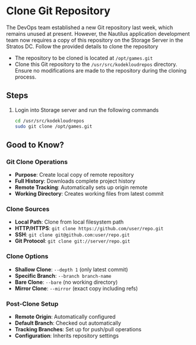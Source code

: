 # Clone Git Repository

The DevOps team established a new Git repository last week, which remains unused at present. However, the Nautilus application development team now requires a copy of this repository on the Storage Server in the Stratos DC. Follow the provided details to clone the repository

- The repository to be cloned is located at `/opt/games.git`
- Clone this Git repository to the `/usr/src/kodekloudrepos` directory. Ensure no modifications are made to the repository during the cloning process.

## Steps

1. Login into Storage server and run the following commands

    ```sh
    cd /usr/src/kodekloudrepos
    sudo git clone /opt/games.git
    ```

## Good to Know?

### Git Clone Operations

- **Purpose**: Create local copy of remote repository
- **Full History**: Downloads complete project history
- **Remote Tracking**: Automatically sets up origin remote
- **Working Directory**: Creates working files from latest commit

### Clone Sources

- **Local Path**: Clone from local filesystem path
- **HTTP/HTTPS**: `git clone https://github.com/user/repo.git`
- **SSH**: `git clone git@github.com:user/repo.git`
- **Git Protocol**: `git clone git://server/repo.git`

### Clone Options

- **Shallow Clone**: `--depth 1` (only latest commit)
- **Specific Branch**: `--branch branch-name`
- **Bare Clone**: `--bare` (no working directory)
- **Mirror Clone**: `--mirror` (exact copy including refs)

### Post-Clone Setup

- **Remote Origin**: Automatically configured
- **Default Branch**: Checked out automatically
- **Tracking Branches**: Set up for push/pull operations
- **Configuration**: Inherits repository settings
